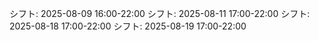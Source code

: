 シフト: 2025-08-09 16:00-22:00
シフト: 2025-08-11 17:00-22:00
シフト: 2025-08-18 17:00-22:00
シフト: 2025-08-19 17:00-22:00